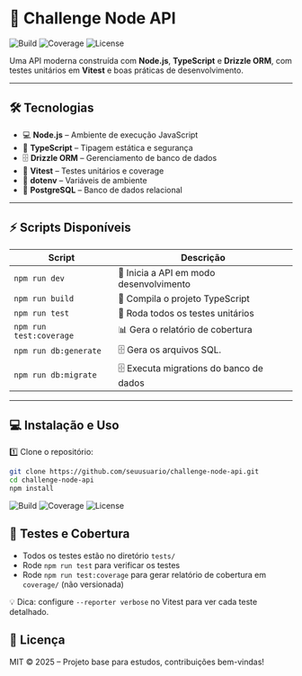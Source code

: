 # 🚀 Challenge Node API

![Build](https://img.shields.io/github/actions/workflow/status/seuusuario/challenge-node-api/nodejs.yml?branch=main)
![Coverage](https://img.shields.io/badge/coverage-100%25-brightgreen)
![License](https://img.shields.io/badge/license-MIT-blue)

Uma API moderna construída com **Node.js**, **TypeScript** e **Drizzle ORM**, com testes unitários em **Vitest** e boas práticas de desenvolvimento.

---

## 🛠 Tecnologias

- 💻 **Node.js** – Ambiente de execução JavaScript
- 📜 **TypeScript** – Tipagem estática e segurança
- 🗄 **Drizzle ORM** – Gerenciamento de banco de dados
- 🧪 **Vitest** – Testes unitários e coverage
- 🔑 **dotenv** – Variáveis de ambiente
- 🐘 **PostgreSQL** – Banco de dados relacional

---

## ⚡ Scripts Disponíveis

| Script                  | Descrição                               |
| ----------------------- | --------------------------------------- |
| `npm run dev`           | 🔹 Inicia a API em modo desenvolvimento |
| `npm run build`         | 🔹 Compila o projeto TypeScript         |
| `npm run test`          | 🧪 Roda todos os testes unitários       |
| `npm run test:coverage` | 📊 Gera o relatório de cobertura        |
| `npm run db:generate`   | 🗄 Gera os arquivos SQL.                |
| `npm run db:migrate`    | 🗄 Executa migrations do banco de dados |

---

## 💻 Instalação e Uso

1️⃣ Clone o repositório:

```bash
git clone https://github.com/seuusuario/challenge-node-api.git
cd challenge-node-api
npm install
```

![Build](https://img.shields.io/github/actions/workflow/status/seuusuario/challenge-node-api/nodejs.yml?branch=main)
![Coverage](https://img.shields.io/badge/coverage-100%25-brightgreen)
![License](https://img.shields.io/badge/license-MIT-blue)

## 🧪 Testes e Cobertura

- Todos os testes estão no diretório `tests/`
- Rode `npm run test` para verificar os testes
- Rode `npm run test:coverage` para gerar relatório de cobertura em `coverage/` (não versionada)

💡 Dica: configure `--reporter verbose` no Vitest para ver cada teste detalhado.

## 📜 Licença

MIT © 2025 – Projeto base para estudos, contribuições bem-vindas!
